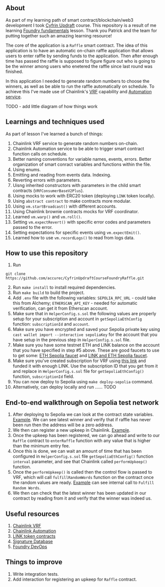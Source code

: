 ## About

As part of my learning path of smart contract/blockchain/web3 development I took [Cyfrin Updraft](https://updraft.cyfrin.io/dashboard) course. This repository is a result of me learning [Foundry fundamentals](https://updraft.cyfrin.io/courses/foundry) lesson. Thank you Patrick and the team for putting together such an amazing learning resource!

The core of the application is a `Raffle` smart contract. The idea of this application is to have an automatic on-chain raffle application that allows users to enter raffle by sending funds to the application. Then after enough time has passed the raffle is supposed to figure figure out who is going to be the winner among users who enetered the raffle since last round was finished. 

In this application I needed to generate random numbers to choose the winners, as well as be able to run the raffle automatically on schedule. To achieve this I've made use of Chainlink's [VRF](https://docs.chain.link/vrf) capability and [Automation service](https://docs.chain.link/chainlink-automation).

TODO - add little diagram of how things work

## Learnings and techniques used

As part of lesson I've learned a bunch of things:

1) Chainlink VRF service to generate random numbers on-chain.
2) Chainlink Automation service to be able to trigger smart contract function calls on schedule.
3) Better naming conventions for variable names, events, errors. Better organization of smart conract variables and functions within the file.
4) Using enums.
5) Emitting and reading from events data. Indexing.
6) Reverting errors with parameters.
7) Uisng inherited constructors with parameters in the child smart contracts (`VRFConsumerBaseV2Plus`).
8) Using mocks to work with ERC20 token (deploying `LINK` token locally).
9) Using `abstract contract` to make contracts more modular.
10) Using `vm.startBroadcast()` with different accounts.
11) Using Chainlink brownie contracts mocks for VRF coordinator.
12) Learned `vm.warp()` and `vm.roll()`.
13) Setting `vm.expectRevert()` with specific error codes and parameters passed to the error.
14) Setting expectations for specific events using `vm.expectEmit()`.
15) Learned how to use `vm.recordLogs()` to read from logs data.

## How to use this repository

1) Run 
```
git clone https://github.com/accurec/CyfrinUpdraftCourseFoundryRaffle.git
```
2) Run `make install` to install required dependencies.
3) Run `make build` to build the project.
4) Add `.env` file with the following variables: `SEPOLIA_RPC_URL` - could take this from Alchemy; `ETHERSCAN_API_KEY` - needed for automatic verification, can get it from Etherscan account.
5) Make sure that in `HelperConfig.s.sol` the following values are properly setup for your subscription and account in `getSepoliaEthConfig` function: `subscriptionId` and `account`.
6) Make sure you have encrypted and saved your Sepolia private key using `cast wallet import --interactive sepoliaKey` for the account that you have setup in the previous step in `HelperConfig.s.sol` file.
7) Make sure you have some testnet ETH and LINK balance on the account that you have specified in step #5 above. These are good faucets to use to get some: [ETH Sepolia faucet](https://cloud.google.com/application/web3/faucet/ethereum/sepolia) and [LINK and ETH Sepolia faucet](https://faucets.chain.link/sepolia).
8) Make sure you've created subscription for VRF using [this link](https://vrf.chain.link/) and funded it with enough LINK. Use the subscription ID that you get from it and replace in `HelperConfig.s.sol` file for `getSepoliaEthConfig()` function, `subscriptionId` field.
9) You can now deploy to Sepolia using `make deploy-sepolia` command.
10) Alternatively, can deploy locally and run ...... TODO

## End-to-end walkthrough on Sepolia test network

1) After deploying to Sepolia we can look at the contract state variables. [Example](https://sepolia.etherscan.io/address/0x7b9c63f3B6A5Be805234F23d5689AFeACb476602#readContract). We can see latest winner and verify that if raffle has never been run then the address will be a zero address.
2) We then can register a new upkeep in Chainlink. [Example](https://automation.chain.link/sepolia/56794300597436026353414141436479458441442761384838899883395464310339413823361).
3) Once the upkeep has been registered, we can go ahead and write to our `Raffle` contract to `enterRaffle` function with any value that is higher than the minimum entry fee.
4) Once this is done, we can wait an amount of time that has been configured in `HelperConfig.s.sol` file `getSepoliaEthConfig()` function `interval` parameter, and see that Chainlink called `performUpkeep()` function.
5) Once the `performUpkeep()` is called then the control flow is passed to VRF, which will call `fulfillRandomWords` function on the contract once the random values are ready. [Example](https://sepolia.etherscan.io/tx/0x0f7d4f9d1a5d3fe56858170f9989b117fe2897aa370ebeca575ae9d12ba1b37e) can see internal call to `Fulfill Random Words`.
6) We then can check that the latest winner has been updated in our contract by reading from it and verify that the winner was indeed us.

## Useful resources

1) [Chainlink VRF](https://docs.chain.link/vrf)
2) [Chainlink Automation](https://docs.chain.link/chainlink-automation)
3) [LINK token contracts](https://docs.chain.link/resources/link-token-contracts)
4) [Signature Database](https://openchain.xyz/signatures)
5) [Foundry DevOps](https://github.com/Cyfrin/foundry-devops)

## Things to improve

1) Write integration tests.
2) Add interaction for registering an upkeep for `Raffle` contract.